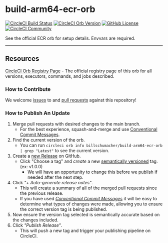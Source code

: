 # build-arm64-ecr-orb

[![CircleCI Build Status](https://circleci.com/gh/BillSchumacher/build-arm64-ecr-orb.svg?style=shield "CircleCI Build Status")](https://circleci.com/gh/BillSchumacher/build-arm64-ecr-orb) [![CircleCI Orb Version](https://badges.circleci.com/orbs/billschumacher/build-arm64-ecr-orb.svg)](https://circleci.com/orbs/registry/orb/billschumacher/build-arm64-ecr-orb) [![GitHub License](https://img.shields.io/badge/license-MIT-lightgrey.svg)](https://raw.githubusercontent.com/BillSchumacher/build-arm64-ecr-orb/master/LICENSE) [![CircleCI Community](https://img.shields.io/badge/community-CircleCI%20Discuss-343434.svg)](https://discuss.circleci.com/c/ecosystem/orbs)

See the official ECR orb for setup details. Envvars are required. 

---

## Resources

[CircleCI Orb Registry Page](https://circleci.com/orbs/registry/orb/billschumacher/build-arm64-ecr-orb) - The official registry page of this orb for all versions, executors, commands, and jobs described.

### How to Contribute

We welcome [issues](https://github.com/BillSchumacher/build-arm64-ecr-orb/issues) to and [pull requests](https://github.com/BillSchumacher/build-arm64-ecr-orb/pulls) against this repository!

### How to Publish An Update
1. Merge pull requests with desired changes to the main branch.
    - For the best experience, squash-and-merge and use [Conventional Commit Messages](https://conventionalcommits.org/).
2. Find the current version of the orb.
    - You can run `circleci orb info billschumacher/build-arm64-ecr-orb | grep "Latest"` to see the current version.
3. Create a [new Release](https://github.com/BillSchumacher/build-arm64-ecr-orb/releases/new) on GitHub.
    - Click "Choose a tag" and _create_ a new [semantically versioned](http://semver.org/) tag. (ex: v1.0.0)
      - We will have an opportunity to change this before we publish if needed after the next step.
4.  Click _"+ Auto-generate release notes"_.
    - This will create a summary of all of the merged pull requests since the previous release.
    - If you have used _[Conventional Commit Messages](https://conventionalcommits.org/)_ it will be easy to determine what types of changes were made, allowing you to ensure the correct version tag is being published.
5. Now ensure the version tag selected is semantically accurate based on the changes included.
6. Click _"Publish Release"_.
    - This will push a new tag and trigger your publishing pipeline on CircleCI.